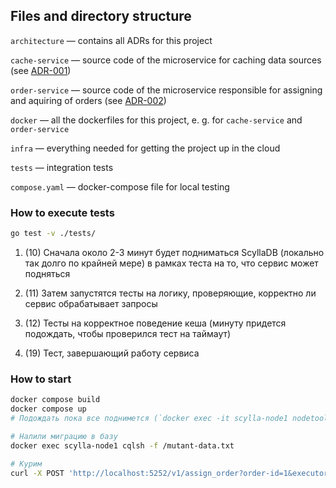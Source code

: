 ## Files and directory structure

`architecture` &mdash; contains all ADRs for this project

`cache-service` &mdash; source code of the microservice for
caching data sources (see [ADR-001](architecture/adr-001-cache-service.md))

`order-service` &mdash; source code of the microservice responsible
for assigning and aquiring of orders (see [ADR-002](architecture/adr-002-order-service.md))

`docker` &mdash; all the dockerfiles for this project, e. g. for `cache-service` and `order-service`

`infra` &mdash; everything needed for getting the project up in the cloud

`tests` &mdash; integration tests

`compose.yaml` &mdash; docker-compose file for local testing

### How to execute tests

```bash
go test -v ./tests/
```
1. (10) Сначала около 2-3 минут будет подниматься ScyllaDB (локально так долго по крайней мере) в рамках теста на то, что сервис может подняться

2. (11) Затем запустятся тесты на логику, проверяющие, корректно ли сервис обрабатывает запросы

3. (12) Тесты на корректное поведение кеша (минуту придется подождать, чтобы проверился тест на таймаут)

4. (19) Тест, завершающий работу сервиса


### How to start

```bash
docker compose build
docker compose up
# Подождать пока все поднимется (`docker exec -it scylla-node1 nodetool status` должно показать 3 хоста)

# Налили миграцию в базу
docker exec scylla-node1 cqlsh -f /mutant-data.txt

# Курим
curl -X POST 'http://localhost:5252/v1/assign_order?order-id=1&executor-id=1' -v
```

